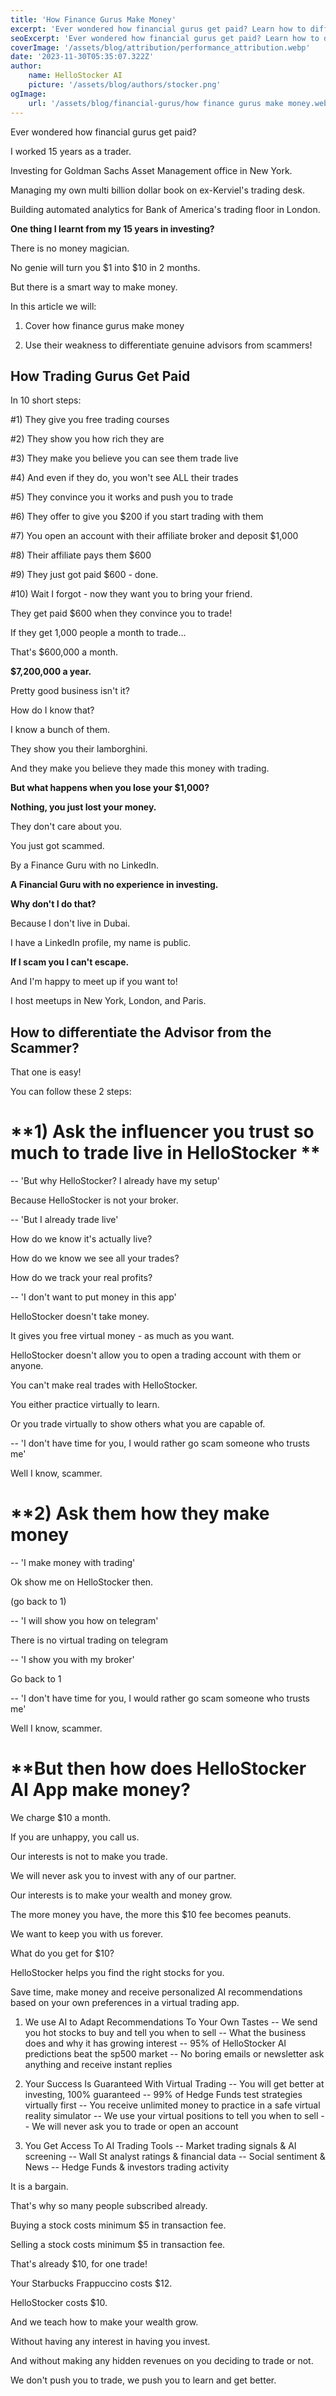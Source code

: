 ```yaml
---
title: 'How Finance Gurus Make Money'
excerpt: 'Ever wondered how financial gurus get paid? Learn how to differentiate the Advisor from the Scammer!'
seoExcerpt: 'Ever wondered how financial gurus get paid? Learn how to differentiate the Advisor from the Scammer!'
coverImage: '/assets/blog/attribution/performance_attribution.webp'
date: '2023-11-30T05:35:07.322Z'
author:
    name: HelloStocker AI
    picture: '/assets/blog/authors/stocker.png'
ogImage:
    url: '/assets/blog/financial-gurus/how finance gurus make money.webp.webp'
---
```



Ever wondered how financial gurus get paid?

I worked 15 years as a trader.

Investing for Goldman Sachs Asset Management office in New York.

Managing my own multi billion dollar book on ex-Kerviel's trading desk.

Building automated analytics for Bank of America's trading floor in London.

**One thing I learnt from my 15 years in investing?**

There is no money magician.

No genie will turn you $1 into $10 in 2 months.

But there is a smart way to make money.
 
In this article we will:

1) Cover how finance gurus make money

2) Use their weakness to differentiate genuine advisors from scammers!


## **How Trading Gurus Get Paid**

In 10 short steps:

#1) They give you free trading courses

#2) They show you how rich they are

#3) They make you believe you can see them trade live

#4) And even if they do, you won't see ALL their trades 

#5) They convince you it works and push you to trade

#6) They offer to give you $200 if you start trading with them

#7) You open an account with their affiliate broker and deposit $1,000

#8) Their affiliate pays them $600

#9) They just got paid $600 - done.

#10) Wait I forgot - now they want you to bring your friend.


They get paid $600 when they convince you to trade!

If they get 1,000 people a month to trade...

That's $600,000 a month.

**$7,200,000 a year.**

Pretty good business isn't it?

How do I know that? 

I know a bunch of them.

They show you their lamborghini.

And they make you believe they made this money with trading.

**But what happens when you lose your $1,000?** 

**Nothing, you just lost your money.**

They don't care about you.

You just got scammed.

By a Finance Guru with no LinkedIn.

**A Financial Guru with no experience in investing.**

**Why don't I do that?**

Because I don't live in Dubai.

I have a LinkedIn profile, my name is public.

**If I scam you I can't escape.**

And I'm happy to meet up if you want to!

I host meetups in New York, London, and Paris.


## **How to differentiate the Advisor from the Scammer?**

That one is easy!

You can follow these 2 steps:

# **1) Ask the influencer you trust so much to trade live in HelloStocker **

-- 'But why HelloStocker? I already have my setup'

Because HelloStocker is not your broker.


-- 'But I already trade live'

How do we know it's actually live?

How do we know we see all your trades?

How do we track your real profits?


-- 'I don't want to put money in this app'

HelloStocker doesn't take money.

It gives you free virtual money - as much as you want.

HelloStocker doesn't allow you to open a trading account with them or anyone.

You can't make real trades with HelloStocker.

You either practice virtually to learn.

Or you trade virtually to show others what you are capable of.

-- 'I don't have time for you, I would rather go scam someone who trusts me'

Well I know, scammer.


# **2) Ask them how they make money

-- 'I make money with trading'

Ok show me on HelloStocker then.

(go back to 1)

-- 'I will show you how on telegram'

There is no virtual trading on telegram

-- 'I show you with my broker'

Go back to 1

-- 'I don't have time for you, I would rather go scam someone who trusts me'

Well I know, scammer.


# **But then how does HelloStocker AI App make money?

We charge $10 a month.

If you are unhappy, you call us.

Our interests is not to make you trade.

We will never ask you to invest with any of our partner.

Our interests is to make your wealth and money grow.

The more money you have, the more this $10 fee becomes peanuts.

We want to keep you with us forever.

What do you get for $10?

HelloStocker helps you find the right stocks for you. 

Save time, make money and receive personalized AI recommendations based on your own preferences in a virtual trading app.

1) We use AI to Adapt Recommendations To Your Own Tastes
-- We send you hot stocks to buy and tell you when to sell
-- What the business does and why it has growing interest
-- 95% of HelloStocker AI predictions beat the sp500 market
-- No boring emails or newsletter ask anything and receive instant replies

2) Your Success Is Guaranteed With Virtual Trading
-- You will get better at investing, 100% guaranteed
-- 99% of Hedge Funds test strategies virtually first
-- You receive unlimited money to practice in a safe virtual reality simulator
-- We use your virtual positions to tell you when to sell
-- We will never ask you to trade or open an account

3) You Get Access To AI Trading Tools
-- Market trading signals & AI screening
-- Wall St analyst ratings & financial data
-- Social sentiment & News
-- Hedge Funds & investors trading activity

It is a bargain.

That's why so many people subscribed already.

Buying a stock costs minimum $5 in transaction fee.

Selling a stock costs minimum $5 in transaction fee. 

That's already $10, for one trade!

Your Starbucks Frappuccino costs $12.

HelloStocker costs $10.

And we teach how to make your wealth grow.

Without having any interest in having you invest.

And without making any hidden revenues on you deciding to trade or not.

We don't push you to trade, we push you to learn and get better.


